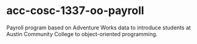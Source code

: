 # acc-cosc-1337-oo-payroll
Payroll program based on Adventure Works data to introduce students at Austin Community College to object-oriented programming.
